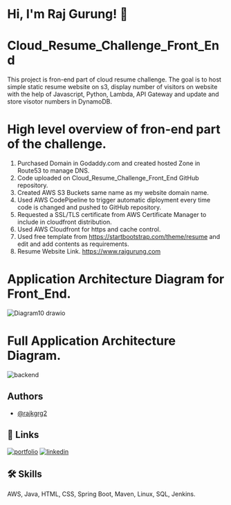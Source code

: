 
# Hi, I'm Raj Gurung! 👋

# Cloud_Resume_Challenge_Front_End
This project is fron-end part of cloud resume challenge. The goal is to host simple static resume website on s3, display number of visitors on website with the help of Javascript, Python, Lambda, API Gateway and update and store visotor numbers in DynamoDB. 
# High level overview of fron-end part of the challenge.
1. Purchased Domain in Godaddy.com and created hosted Zone in Route53 to manage DNS.
2. Code uploaded on Cloud_Resume_Challenge_Front_End GitHub repository.
3. Created AWS S3 Buckets same name as my website domain name.
4. Used AWS CodePipeline to trigger automatic diployment every time code is changed and pushed to GitHub repository.
5. Requested a SSL/TLS certificate from AWS Certificate Manager to include in cloudfront distribution.
6. Used AWS Cloudfront for https and cache control.
7. Used free template from https://startbootstrap.com/theme/resume and edit and add contents as requirements.
8. Resume Website Link. https://www.rajgurung.com


# Application Architecture Diagram for Front_End.
![Diagram10 drawio](https://user-images.githubusercontent.com/7123198/199586424-b64f27fa-21f3-4875-a51f-194c578046c7.png)





# Full Application Architecture Diagram.
![backend](https://user-images.githubusercontent.com/7123198/199877566-56d2ac4c-0eb4-4f15-bcb4-9142bc04c93e.png)

## Authors

- [@rajkgrg2](https://github.com/rajkgrg2)


## 🔗 Links
[![portfolio](https://img.shields.io/badge/my_portfolio-000?style=for-the-badge&logo=ko-fi&logoColor=white)](https://github.com/rajkgrg2)
[![linkedin](https://img.shields.io/badge/linkedin-0A66C2?style=for-the-badge&logo=linkedin&logoColor=white)](https://www.linkedin.com/in/raj-kumar-gurung-b8199623a/)






## 🛠 Skills
AWS, Java, HTML, CSS, Spring Boot, Maven, Linux, SQL, Jenkins.
